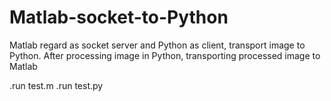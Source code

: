 # Matlab-socket-to-Python
Matlab regard as socket server and Python as client, transport image to Python. After processing image in Python, transporting processed image to Matlab

.run test.m
.run test.py

